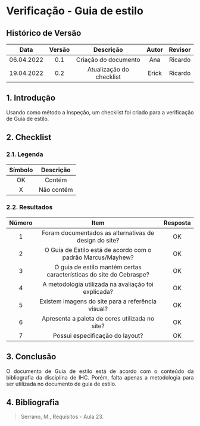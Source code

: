 # Verificação - Guia de estilo


## Histórico de Versão

|  Data  | Versão | Descrição | Autor | Revisor |
| :----: | :----: | :-------: | :---: | :----:  |
| 06.04.2022 | 0.1 | Criação do documento | Ana | Ricardo |
| 19.04.2022 | 0.2 | Atualização do checklist | Erick | Ricardo |

## 1. Introdução
<p style="text-align: justify;">Usando como método a Inspeção, um checklist foi criado para a verificação de Guia de estilo.
</p>

## 2. Checklist

### 2.1. Legenda

| Símbolo | Descrição |
| :-----: | :-------: |
| OK  | Contém  |
| X | Não contém  |

### 2.2. Resultados

| Número | Item | Resposta |
|:----:|:----:|:----:|
|1|Foram documentados as alternativas de design do site?|OK|
|2|O Guia de Estilo está de acordo com o padrão Marcus/Mayhew?|OK|
|3|O guia de estilo mantém certas características do site do Cebraspe?|OK|
|4|A metodologia utilizada na avaliação foi explicada?|OK|
|5|Existem imagens do site para a referência visual?|OK|
|6|Apresenta a paleta de cores utilizada no site?|OK|
|7| Possui especificação do layout?|OK|

## 3. Conclusão
<p style="text-align: justify;">O documento de Guia de estilo está de acordo com o conteúdo da bibliografia da disciplina de IHC. Porém, falta apenas a metodologia para ser utilizada no documento de guia de estilo.
</p>

## 4. Bibliografia
> Serrano, M., Requisitos - Aula 23.